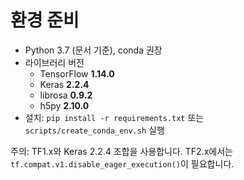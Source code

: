 # 환경 준비

- Python 3.7 (문서 기준), conda 권장
- 라이브러리 버전
  - TensorFlow **1.14.0**
  - Keras **2.2.4**
  - librosa **0.9.2**
  - h5py **2.10.0**
- 설치: `pip install -r requirements.txt` 또는 `scripts/create_conda_env.sh` 실행

주의: TF1.x와 Keras 2.2.4 조합을 사용합니다. TF2.x에서는 `tf.compat.v1.disable_eager_execution()`이 필요합니다.
